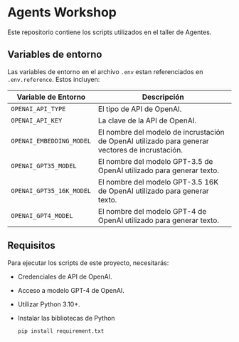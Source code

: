 # Agents Workshop

Este repositorio contiene los scripts utilizados en el taller de Agentes.

## Variables de entorno

Las variables de entorno en el archivo `.env` estan referenciados en `.env.reference`. Estos incluyen:

| Variable de Entorno | Descripción |
| --- | --- |
| `OPENAI_API_TYPE` | El tipo de API de OpenAI. |
| `OPENAI_API_KEY` | La clave de la API de OpenAI. |
| `OPENAI_EMBEDDING_MODEL` | El nombre del modelo de incrustación de OpenAI utilizado para generar vectores de incrustación. |
| `OPENAI_GPT35_MODEL` | El nombre del modelo GPT-3.5 de OpenAI utilizado para generar texto. |
| `OPENAI_GPT35_16K_MODEL` | El nombre del modelo GPT-3.5 16K de OpenAI utilizado para generar texto. |
| `OPENAI_GPT4_MODEL` | El nombre del modelo GPT-4 de OpenAI utilizado para generar texto. |

## Requisitos

Para ejecutar los scripts de este proyecto, necesitarás:

- Credenciales de API de OpenAI.
- Acceso a modelo GPT-4 de OpenAI.
- Utilizar Python 3.10+.
- Instalar las bibliotecas de Python 

    `pip install requirement.txt`
